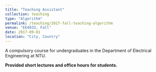 ```yaml
---
title: "Teaching Assistant"
collection: teaching
type: "Algorithm"
permalink: /teaching/2017-fall-teaching-algorithm
venue: "EE4033, Fall"
date: 2017-09-01
location: "City, Country"
---
```


A compulsory course for undergraduates in the Department of Electrical Engineering at NTU.

**Provided short lectures and office hours for students.**
